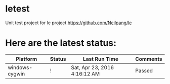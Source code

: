 # letest
Unit test project for le project https://github.com/Neilpang/le



# Here are the latest status:

| Platform | Status| Last Run Time| Comments|
-----------|-------|--------------|---------|
|windows-cygwin| \![](https://cdn.rawgit.com/Neilpang/letest/master/status/windows-cygwin.svg?1461384972)| Sat, Apr 23, 2016  4:16:12 AM| Passed |
